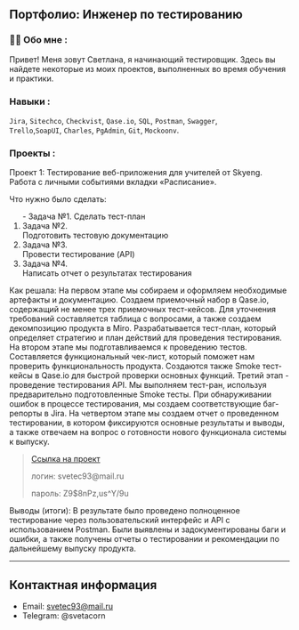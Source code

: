 ## Портфолио: Инженер по тестированию

### :woman_technologist: Обо мне :
Привет! Меня зовут Светлана, я начинающий тестировщик. Здесь вы найдете некоторые из моих проектов, выполненных во время обучения и практики.

### Навыки :
``Jira``, ``Sitechco``, ``Checkvist``, ``Qase.io``, ``SQL``, ``Postman``, ``Swagger``, <br>
``Trello``,``SoapUI``,  ``Charles``, ``PgAdmin``, ``Git``, ``Mockoonv``. 



### Проекты :
Проект 1: Тестирование веб-приложения для учителей от Skyeng. Работа с личными событиями вкладки «Расписание».

Что нужно было сделать:
<ol>
- Задача №1.  Сделать тест-план
  <li>Задача №2.</li> Подготовить тестовую документацию
  <li>Задача №3.</li> Провести тестирование (API)
  <li>Задача №4.</li> Написать отчет о результатах тестирования
</ol>

Как решала: На первом этапе мы собираем и оформляем необходимые артефакты и документацию. Создаем приемочный набор в Qase.io, содержащий не менее трех приемочных тест-кейсов. Для уточнения требований составляется таблица с вопросами, а также создаем декомпозицию продукта в Miro. Разрабатывается тест-план, который определяет стратегию и план действий для проведения тестирования. На втором этапе мы подготавливаемся к проведению тестов. Составляется функциональный чек-лист, который поможет нам проверить функциональность продукта. Создаются также Smoke тест-кейсы в Qase.io для быстрой проверки основных функций. Третий этап - проведение тестирования API. Мы выполняем тест-ран, используя предварительно подготовленные Smoke тесты. При обнаруживании ошибок в процессе тестирования, мы создаем соответствующие баг-репорты в Jira. На четвертом этапе мы создаем отчет о проведенном тестировании, в котором фиксируются основные результаты и выводы, а также отвечаем на вопрос о готовности нового функционала системы к выпуску. 

> <a href="https://svetec93.atlassian.net/wiki/spaces/11/pages/3145788">Ссылка на проект</a>
> <p> логин: svetec93@mail.ru </p>
> <p> пароль: Z9$8nPz,us^Y/9u </p>

Выводы (итоги): В результате было проведено полноценное тестирование через пользовательский интерфейс и API с использованием Postman. Были выявлены и задокументированы баги и ошибки, а также получены отчеты о тестировании и рекомендации по дальнейшему выпуску продукта.

---
## Контактная информация
- Email: svetec93@mail.ru
- Telegram: @svetacorn




